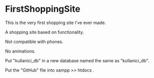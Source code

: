 # FirstShoppingSite
This is the very first shopping site I've ever made.

A shopping site based on functionality. 

Not compatible with phones.

No animations.

Put "kullanici_db" in a new database named the same as "kullanici_db".

Put the "GitHub" file into xampp >> htdocs .
